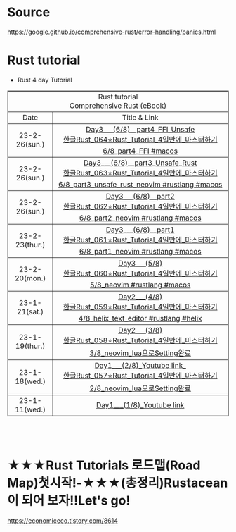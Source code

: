 # Source

https://google.github.io/comprehensive-rust/error-handling/panics.html

# Rust tutorial

- Rust 4 day Tutorial

<table border="1">
    <tr>
    <td colspan="2" align="center">Rust tutorial<br><a href="https://google.github.io/comprehensive-rust/">Comprehensive Rust (eBook)</td>
    </tr>
    <tr align="center">
        <td>Date</td>
        <td>Title & Link</td>
    </tr>
    <tr align="center">
        <td>23-2-26(sun.)</td>
        <td>
        <a href="https://youtu.be/z9H9hEJMzNY">Day3___(6/8)__part4_FFI_Unsafe<br>한글Rust_064⭐️Rust_Tutorial_4일만에_마스터하기6/8_part4_FFI #macos</td>
    <tr align="center">
        <td>23-2-26(sun.)</td>
        <td>
        <a href="https://youtu.be/tcclva5zAlI">Day3___(6/8)__part3_Unsafe_Rust<br>한글Rust_063⭐️Rust_Tutorial_4일만에_마스터하기6/8_part3_unsafe_rust_neovim #rustlang #macos</td>
    <tr align="center">
        <td>23-2-26(sun.)</td>
        <td>
        <a href="https://youtu.be/RcDc1tlYZrY">Day3___(6/8)__part2<br>한글Rust_062⭐️Rust_Tutorial_4일만에_마스터하기6/8_part2_neovim #rustlang #macos</td>
    <tr align="center">
        <td>23-2-23(thur.)</td>
        <td>
        <a href="https://youtu.be/zjmcKUrrv18">Day3___(6/8)__part1<br>한글Rust_061⭐️Rust_Tutorial_4일만에_마스터하기6/8_part1_neovim #rustlang #macos</td>
    <tr align="center">
        <td>23-2-20(mon.)</td>
        <td>
        <a href="https://youtu.be/Px3wqnxMa6A">Day3___(5/8)<br>한글Rust_060⭐️Rust_Tutorial_4일만에_마스터하기5/8_neovim #rustlang #macos</td>
    <tr align="center">
        <td>23-1-21(sat.)</td>
        <td>
        <a href="https://youtu.be/enZupH5pVDU">Day2___(4/8)<br>한글Rust_059⭐️Rust_Tutorial_4일만에_마스터하기4/8_helix_text_editor #rustlang #helix</td>
    <tr align="center">
        <td>23-1-19(thur.)</td>
        <td>
        <a href="https://youtu.be/9-u8_XOuqaM">Day2___(3/8)<br>한글Rust_058⭐️Rust_Tutorial_4일만에_마스터하기3/8_neovim_lua으로Setting완료</td>
    </tr>
    <tr align="center">
        <td>23-1-18(wed.)</td>
        <td>
        <a href="https://youtu.be/hzpll_QUk2M">Day1___(2/8)_Youtube link_<br>한글Rust_057⭐️Rust_Tutorial_4일만에_마스터하기2/8_neovim_lua으로Setting완료</td>
    </tr>
    <tr align="center">
        <td>23-1-11(wed.)</td>
        <td><a href="https://youtu.be/yaL39Fd_4as">Day1___(1/8)_Youtube link</td>
    </tr>
</table>

<br>

<br>

# ★★★Rust Tutorials 로드맵(Road Map)첫시작!-★★★(총정리)Rustacean이 되어 보자!!Let's go!

https://economiceco.tistory.com/8614
